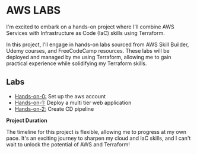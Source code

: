 # AWS LABS

I'm excited to embark on a hands-on project where I'll combine AWS Services with Infrastructure as Code (IaC) skills using Terraform. 

In this project, I'll engage in hands-on labs sourced from AWS Skill Builder, Udemy courses, and FreeCodeCamp resources. These labs will be deployed and managed by me using Terraform, allowing me to gain practical experience while solidifying my Terraform skills.

## Labs

- [Hands-on-0:](/hands_on_0/README.md) Set up the aws account
- [Hands-on-1:](/hands_on_1/README.md) Deploy a multi tier web application
- [Hands-on-2:](/hands_on_2/README.md) Create CD pipeline

**Project Duration**

The timeline for this project is flexible, allowing me to progress at my own pace. It's an exciting journey to sharpen my cloud and IaC skills, and I can't wait to unlock the potential of AWS and Terraform!
